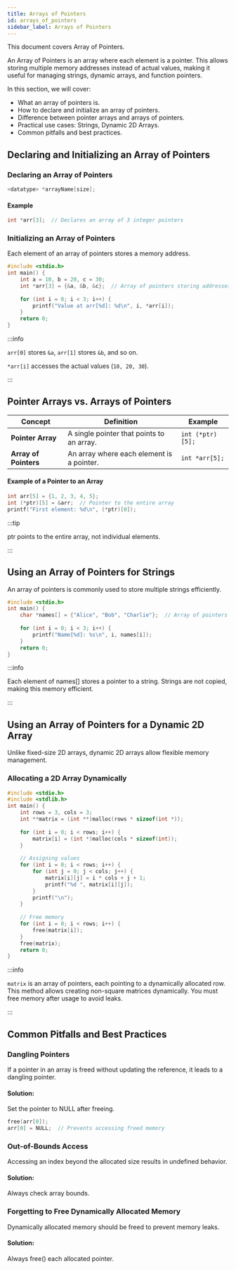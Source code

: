 ```yaml
---
title: Arrays of Pointers
id: arrays_of_pointers
sidebar_label: Arrays of Pointers
---
```


This document covers Array of Pointers.

An Array of Pointers is an array where each element is a pointer. This allows storing multiple memory addresses instead of actual values, making it useful for managing strings, dynamic arrays, and function pointers.

In this section, we will cover:
- What an array of pointers is.
- How to declare and initialize an array of pointers.
- Difference between pointer arrays and arrays of pointers.
- Practical use cases: Strings, Dynamic 2D Arrays.
- Common pitfalls and best practices.

## Declaring and Initializing an Array of Pointers

### Declaring an Array of Pointers
```c
<datatype> *arrayName[size];
```

#### Example
```c
int *arr[3];  // Declares an array of 3 integer pointers
```

### Initializing an Array of Pointers
Each element of an array of pointers stores a memory address.
```c
#include <stdio.h>
int main() {
    int a = 10, b = 20, c = 30;
    int *arr[3] = {&a, &b, &c};  // Array of pointers storing addresses
    
    for (int i = 0; i < 3; i++) {
        printf("Value at arr[%d]: %d\n", i, *arr[i]);
    }
    return 0;
}
```
:::info

`arr[0]` stores `&a`, `arr[1]` stores `&b`, and so on.

`*arr[i]` accesses the actual values (`10, 20, 30`).

:::

## Pointer Arrays vs. Arrays of Pointers
| **Concept**          | **Definition**                          | **Example**        |
|----------------------|--------------------------------------|------------------|
| **Pointer Array**    | A single pointer that points to an array. | `int (*ptr)[5];`  |
| **Array of Pointers** | An array where each element is a pointer. | `int *arr[5];`    |


#### Example of a Pointer to an Array
```c
int arr[5] = {1, 2, 3, 4, 5};
int (*ptr)[5] = &arr;  // Pointer to the entire array
printf("First element: %d\n", (*ptr)[0]);
```
:::tip

ptr points to the entire array, not individual elements.

:::

## Using an Array of Pointers for Strings

An array of pointers is commonly used to store multiple strings efficiently.
```c
#include <stdio.h>
int main() {
    char *names[] = {"Alice", "Bob", "Charlie"};  // Array of pointers to strings
    
    for (int i = 0; i < 3; i++) {
        printf("Name[%d]: %s\n", i, names[i]);
    }
    return 0;
}
```

:::info

Each element of names[] stores a pointer to a string. Strings are not copied, making this memory efficient.

:::

## Using an Array of Pointers for a Dynamic 2D Array
Unlike fixed-size 2D arrays, dynamic 2D arrays allow flexible memory management.

### Allocating a 2D Array Dynamically
```c
#include <stdio.h>
#include <stdlib.h>
int main() {
    int rows = 3, cols = 3;
    int **matrix = (int **)malloc(rows * sizeof(int *));
    
    for (int i = 0; i < rows; i++) {
        matrix[i] = (int *)malloc(cols * sizeof(int));
    }
    
    // Assigning values
    for (int i = 0; i < rows; i++) {
        for (int j = 0; j < cols; j++) {
            matrix[i][j] = i * cols + j + 1;
            printf("%d ", matrix[i][j]);
        }
        printf("\n");
    }
    
    // Free memory
    for (int i = 0; i < rows; i++) {
        free(matrix[i]);
    }
    free(matrix);
    return 0;
}
```

:::info

`matrix` is an array of pointers, each pointing to a dynamically allocated row. This method allows creating non-square matrices dynamically. You must free memory after usage to avoid leaks.

:::

## Common Pitfalls and Best Practices
### Dangling Pointers
If a pointer in an array is freed without updating the reference, it leads to a dangling pointer.
#### Solution: 
Set the pointer to NULL after freeing.
```c
free(arr[0]);
arr[0] = NULL;  // Prevents accessing freed memory
```

### Out-of-Bounds Access
Accessing an index beyond the allocated size results in undefined behavior.
#### Solution: 
Always check array bounds.

### Forgetting to Free Dynamically Allocated Memory
Dynamically allocated memory should be freed to prevent memory leaks.
#### Solution: 
Always free() each allocated pointer.